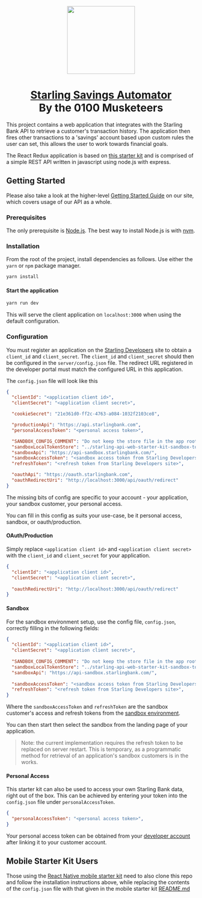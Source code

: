 
<p align="center">
    <img height="180" width="180" src="https://www.starlingbank.com/static-files/developer-portal/github/starter-web.png">
</p>

<h1 align="center">
  <a href="http://developer.starlingbank.com/get-started">Starling Savings Automator</a>
  <br>By the 0100 Musketeers
</h1>

This project contains a web application that integrates with the Starling Bank API to retrieve a customer's transaction history. The application then fires other transactions to a 'savings' account based upon custom rules the user can set, this allows the user to work towards financial goals.

The React Redux application is based on [this starter kit](https://github.com/davezuko/react-redux-starter-kit) and is comprised of a simple REST API written in javascript using node.js with express.

## Getting Started
Please also take a look at the higher-level [Getting Started Guide](http://developer.starlingbank.com/get-started) on our site, which covers usage of our API as a whole.

### Prerequisites

The only prerequisite is [Node.js](https://nodejs.org). The best way to install Node.js is with [nvm](https://github.com/creationix/nvm).

### Installation

From the root of the project, install dependencies as follows. Use either the `yarn` or `npm` package manager.

```bash
yarn install
```

#### Start the application

```bash
yarn run dev
```

This will serve the client application on `localhost:3000` when using the default configuration.

### Configuration

You must register an application on the [Starling Developers](https://developer.starlingbank.com/get-started) site
 to obtain a `client_id` and `client_secret`. The `client_id` and `client_secret` should then be configured in the `server/config.json` file.
 The redirect URL registered in the developer portal must match the configured URL in this application.

The `config.json` file will look like this
```JSON
{
  "clientId": "<application client id>",
  "clientSecret": "<application client secret>",

  "cookieSecret": "21e361d0-ff2c-4763-a084-1032f2103ce8",

  "productionApi": "https://api.starlingbank.com",
  "personalAccessToken": "<personal access token>",

  "SANDBOX_CONFIG_COMMENT": "Do not keep the store file in the app root dir or it will restart everytime it is written to!",
  "sandboxLocalTokenStore": "../starling-api-web-starter-kit-sandbox-token-store.json",
  "sandboxApi": "https://api-sandbox.starlingbank.com/",
  "sandboxAccessToken": "<sandbox access token from Starling Developers site>",
  "refreshToken": "<refresh token from Starling Developers site>",

  "oauthApi": "https://oauth.starlingbank.com",
  "oauthRedirectUri": "http://localhost:3000/api/oauth/redirect"
}
```
The missing bits of config are specific to your account - your application, your sandbox customer, your personal access.

You can fill in this config as suits your use-case, be it personal access, sandbox, or oauth/production. 

#### OAuth/Production
Simply replace `<application client id>` and `<application client secret>` with the `client_id` and `client_secret` for your application.

```JSON
{
  "clientId": "<application client id>",
  "clientSecret": "<application client secret>",
  
  "oauthRedirectUri": "http://localhost:3000/api/oauth/redirect"
}
```

#### Sandbox
For the sandbox environment setup, use the config file, `config.json`, correctly filling in the following fields:
```JSON
{
  "clientId": "<application client id>",
  "clientSecret": "<application client secret>",
 
  "SANDBOX_CONFIG_COMMENT": "Do not keep the store file in the app root dir or it will restart everytime it is written to!",
  "sandboxLocalTokenStore": "../starling-api-web-starter-kit-sandbox-token-store.json",
  "sandboxApi": "https://api-sandbox.starlingbank.com/",
  
  "sandboxAccessToken": "<sandbox access token from Starling Developers site>",
  "refreshToken": "<refresh token from Starling Developers site>",
}
```
Where the `sandboxAccessToken` and `refreshToken` are the sandbox customer's access and refresh tokens from the [sandbox environment](https://developer.starlingbank.com/sandbox).

You can then start then select the sandbox from the landing page of your application.

<blockquote>
Note: the current implementation requires the refresh token to be replaced on server restart. This is temporary, as a programmatic method for retrieval of an application's sandbox customers is in the works.
</blockquote>

#### Personal Access
This starter kit can also be used to access your own Starling Bank data, right out of the box. 
This can be achieved by entering your token into the `config.json` file under `personalAccessToken`.

```JSON
{
  "personalAccessToken": "<personal access token>",
}
```
Your personal access token can be obtained from your [developer account](https://developer.starlingbank.com/token) after linking it to your customer account.

## Mobile Starter Kit Users

Those using the [React Native mobile starter kit](https://github.com/starlingbank/developer-api-mobile-app-starter) need to also clone this repo and follow the installation instructions above, while replacing the contents of the `config.json` file with that given in the mobile starter kit [README.md](https://github.com/starlingbank/starling-api-mobile-starter-kit)   
